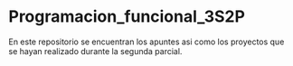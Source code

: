 # Programacion_funcional_3S2P
En este repositorio se encuentran los apuntes asi como los proyectos que se hayan realizado durante la segunda parcial.
